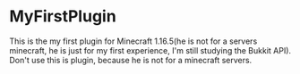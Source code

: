 # MyFirstPlugin
This is the my first plugin for Minecraft 1.16.5(he is not for a servers minecraft, he is just for my first experience,  I'm still studying  the Bukkit API). Don't use this is plugin, because he is not for a minecraft servers.
